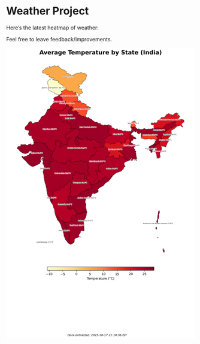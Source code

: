 # Weather Project

Here’s the latest heatmap of weather:

Feel free to leave feedback/improvements.

![India Heatmap](docs/assets/india_heatmap.png?v=F26376)
